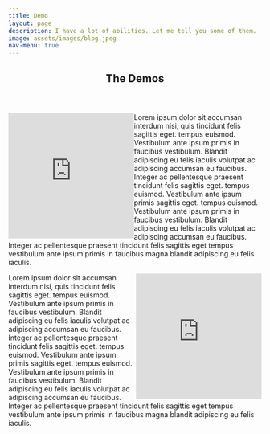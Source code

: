 ```yaml
---
title: Demo
layout: page
description: I have a lot of abilities. Let me tell you some of them.
image: assets/images/blog.jpeg
nav-menu: true
---
```

<section id="one">
	<div class="inner">
		<header class="major">
			<h1>The Demos</h1>
		</header>
<p><span class="image left" style="float:left"><iframe width="250" height="250" src="https://www.youtube.com/embed/9PcgXBMEeJg" frameborder="0" allow="accelerometer; autoplay; encrypted-media; gyroscope; picture-in-picture" allowfullscreen></iframe></span>Lorem ipsum dolor sit accumsan interdum nisi, quis tincidunt felis sagittis eget. tempus euismod. Vestibulum ante ipsum primis in faucibus vestibulum. Blandit adipiscing eu felis iaculis volutpat ac adipiscing accumsan eu faucibus. Integer ac pellentesque praesent tincidunt felis sagittis eget. tempus euismod. Vestibulum ante ipsum primis sagittis eget. tempus euismod. Vestibulum ante ipsum primis in faucibus vestibulum. Blandit adipiscing eu felis iaculis volutpat ac adipiscing accumsan eu faucibus. Integer ac pellentesque praesent tincidunt felis sagittis eget tempus vestibulum ante ipsum primis in faucibus magna blandit adipiscing eu felis iaculis.</p>
<p><span class="image right" style="float:right;"><iframe width="250" height="250" src="https://www.youtube.com/embed/9PcgXBMEeJg" frameborder="0" allow="accelerometer; autoplay; encrypted-media; gyroscope; picture-in-picture" allowfullscreen></iframe></span>Lorem ipsum dolor sit accumsan interdum nisi, quis tincidunt felis sagittis eget. tempus euismod. Vestibulum ante ipsum primis in faucibus vestibulum. Blandit adipiscing eu felis iaculis volutpat ac adipiscing accumsan eu faucibus. Integer ac pellentesque praesent tincidunt felis sagittis eget. tempus euismod. Vestibulum ante ipsum primis sagittis eget. tempus euismod. Vestibulum ante ipsum primis in faucibus vestibulum. Blandit adipiscing eu felis iaculis volutpat ac adipiscing accumsan eu faucibus. Integer ac pellentesque praesent tincidunt felis sagittis eget tempus vestibulum ante ipsum primis in faucibus magna blandit adipiscing eu felis iaculis.</p>

